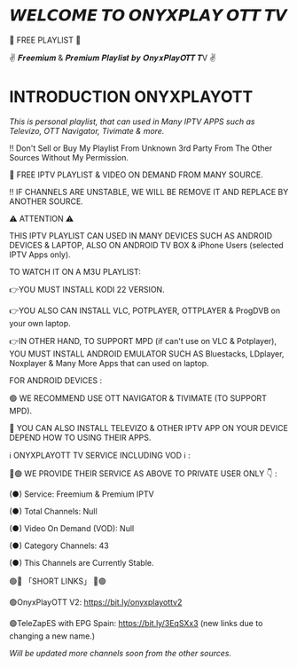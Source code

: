 # 𝙒𝙀𝙇𝘾𝙊𝙈𝙀 𝙏𝙊 𝙊𝙉𝙔𝙓𝙋𝙇𝘼𝙔 𝙊𝙏𝙏 𝙏𝙑 #
💯 FREE PLAYLIST 💯







✌️ 𝑭𝒓𝒆𝒆𝒎𝒊𝒖𝒎 & 𝑷𝒓𝒆𝒎𝒊𝒖𝒎 𝑷𝒍𝒂𝒚𝒍𝒊𝒔𝒕 𝒃𝒚 𝑶𝒏𝒚𝒙𝑷𝒍𝒂𝒚𝑶𝑻𝑻 𝑻V ✌️








# INTRODUCTION ONYXPLAYOTT #







*This is personal playlist, that can used in Many IPTV APPS such as Televizo, OTT Navigator, Tivimate & more.* 





‼️ Don't Sell or Buy My Playlist From Unknown 3rd Party From The Other Sources Without My Permission.








💯 FREE IPTV PLAYLIST & VIDEO ON DEMAND FROM MANY SOURCE.




‼️ IF CHANNELS ARE UNSTABLE, WE WILL BE REMOVE IT AND REPLACE BY ANOTHER SOURCE.





⚠️ ATTENTION ⚠️






THIS IPTV PLAYLIST CAN USED IN MANY DEVICES SUCH AS ANDROID DEVICES & LAPTOP, ALSO ON ANDROID TV BOX & iPhone Users (selected IPTV Apps only).




TO WATCH IT ON A M3U PLAYLIST: 



👉YOU MUST INSTALL KODI 22 VERSION.




👉YOU ALSO CAN INSTALL VLC, POTPLAYER, OTTPLAYER & ProgDVB on your own laptop.





👉IN OTHER HAND, TO SUPPORT MPD (if can't use on VLC & Potplayer), YOU MUST INSTALL ANDROID EMULATOR SUCH AS Bluestacks, LDplayer, Noxplayer & Many More Apps that can used on laptop.








FOR ANDROID DEVICES : 


🟢 WE RECOMMEND USE OTT NAVIGATOR & TIVIMATE (TO SUPPORT MPD).



🔴 YOU CAN ALSO INSTALL TELEVIZO & OTHER IPTV APP ON YOUR DEVICE DEPEND HOW TO USING THEIR APPS.








ℹ️ ONYXPLAYOTT TV SERVICE INCLUDING VOD ℹ️ :


🔴🟢 WE PROVIDE THEIR SERVICE AS ABOVE TO PRIVATE USER ONLY 👇 :




(●) Service: Freemium & Premium IPTV



(●) Total Channels: Null



(●) Video On Demand (VOD): Null



(●) Category Channels: 43


(●) This Channels are Currently Stable.



🟢🔴 「SHORT LINKS」 🔴🟢





🟢OnyxPlayOTT V2: https://bit.ly/onyxplayottv2



🟢TeleZapES with EPG Spain: https://bit.ly/3EqSXx3 (new links due to changing a new name.)


*Will be updated more channels soon from the other sources.*






















